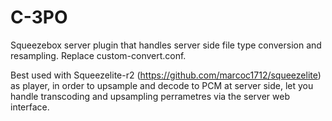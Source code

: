 # C-3PO
Squeezebox server plugin that handles server side file type conversion and resampling. 
Replace custom-convert.conf.

Best used with Squeezelite-r2 (https://github.com/marcoc1712/squeezelite) as player,
in order to upsample and decode to PCM at server side, let you handle transcoding and upsampling
perrametres via the server web interface.

